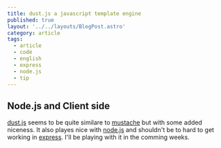 ```yaml
---
title: dust.js a javascript template engine
published: true
layout: '../../layouts/BlogPost.astro'
category: article
tags:
  - article
  - code
  - english
  - express
  - node.js
  - tip
---
```


## Node.js and Client side

[dust.js][1] seems to be quite similare to [mustache][2] but with some added niceness. It also playes nice with [node.js][3] and shouldn't be to hard to get working in [express][4]. I'll be playing with it in the comming weeks.

[1]: http://akdubya.github.com/dustjs/
[2]: http://mustache.github.com/
[3]: http://nodejs.org/
[4]: http://expressjs.com/
